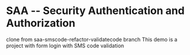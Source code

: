 # SAA -- Security Authentication and Authorization
clone from saa-smscode-refactor-validatecode branch
This demo is a project with form login with SMS code validation
